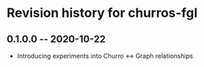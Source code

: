 # Revision history for churros-fgl

## 0.1.0.0 -- 2020-10-22

* Introducing experiments into Churro <-> Graph relationships
